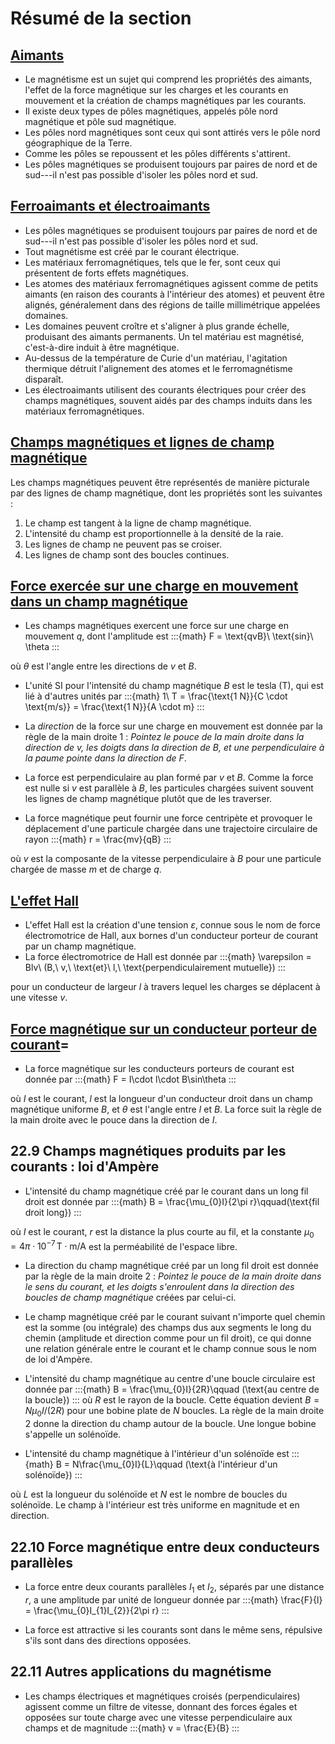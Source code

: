 # Résumé de la section

## [Aimants](chap:aimants)
- Le magnétisme est un sujet qui comprend les propriétés des aimants, l'effet de la force magnétique sur les charges et les courants en mouvement et la création de champs magnétiques par les courants.
- Il existe deux types de pôles magnétiques, appelés pôle nord magnétique et pôle sud magnétique.
- Les pôles nord magnétiques sont ceux qui sont attirés vers le pôle nord géographique de la Terre.
- Comme les pôles se repoussent et les pôles différents s'attirent.
- Les pôles magnétiques se produisent toujours par paires de nord et de sud---il n'est pas possible d'isoler les pôles nord et sud.

## [Ferroaimants et électroaimants](chap:electroaimants)
- Les pôles magnétiques se produisent toujours par paires de nord et de sud---il n'est pas possible d'isoler les pôles nord et sud.
- Tout magnétisme est créé par le courant électrique.
- Les matériaux ferromagnétiques, tels que le fer, sont ceux qui présentent de forts effets magnétiques.
- Les atomes des matériaux ferromagnétiques agissent comme de petits aimants (en raison des courants à l'intérieur des atomes) et peuvent être alignés, généralement dans des régions de taille millimétrique appelées domaines.
- Les domaines peuvent croître et s'aligner à plus grande échelle, produisant des aimants permanents. Un tel matériau est magnétisé, c'est-à-dire induit à être magnétique.
- Au-dessus de la température de Curie d'un matériau, l'agitation thermique détruit l'alignement des atomes et le ferromagnétisme disparaît.
- Les électroaimants utilisent des courants électriques pour créer des champs magnétiques, souvent aidés par des champs induits dans les matériaux ferromagnétiques.

## [Champs magnétiques et lignes de champ magnétique](chap:champs_magn)
Les champs magnétiques peuvent être représentés de manière picturale par des lignes de champ magnétique, dont les propriétés sont les suivantes :

1. Le champ est tangent à la ligne de champ magnétique.
2. L'intensité du champ est proportionnelle à la densité de la raie.
3. Les lignes de champ ne peuvent pas se croiser.
4. Les lignes de champ sont des boucles continues.

## [Force exercée sur une charge en mouvement dans un champ magnétique](chap:Lorentz)

- Les champs magnétiques exercent une force sur une charge en mouvement *q*, dont l'amplitude est
:::{math}
F = \text{qvB}\ \text{sin}\ \theta
:::

où $\theta$ est l'angle entre les directions de $v$ et $B$.

- L'unité SI pour l'intensité du champ magnétique $B$ est le tesla (T), qui est lié à d'autres unités par
:::{math}
1\ T = \frac{\text{1 N}}{C \cdot \text{m/s}} = \frac{\text{1 N}}{A \cdot m}
:::

- La *direction* de la force sur une charge en mouvement est donnée par la règle de la main droite 1 : *Pointez le pouce de la main droite dans la direction de $v$, les doigts dans la direction de $B$, et une perpendiculaire à la paume pointe dans la direction de $F$*.
- La force est perpendiculaire au plan formé par $v$ et $B$. Comme la force est nulle si $v$ est parallèle à $B$, les particules chargées suivent souvent les lignes de champ magnétique plutôt que de les traverser.

- La force magnétique peut fournir une force centripète et provoquer le déplacement d'une particule chargée dans une trajectoire circulaire de rayon
:::{math}
r = \frac{mv}{qB}
:::

où $v$ est la composante de la vitesse perpendiculaire à $B$ pour une particule chargée de masse $m$ et de charge $q$.

## [L'effet Hall](chap:Effet_Hall)

- L'effet Hall est la création d'une tension $\varepsilon$, connue sous le nom de force électromotrice de Hall, aux bornes d'un conducteur porteur de courant par un champ magnétique.
- La force électromotrice de Hall est donnée par
:::{math}
\varepsilon = Blv\ (B,\ v,\ \text{et}\ l,\ \text{perpendiculairement mutuelle})
:::

pour un conducteur de largeur $l$ à travers lequel les charges se déplacent à une vitesse $v$.

## [Force magnétique sur un conducteur porteur de courant](chap:Laplace)=

- La force magnétique sur les conducteurs porteurs de courant est donnée par
:::{math}
F = I\cdot l\cdot B\sin\theta
:::

où $I$ est le courant, $l$ est la longueur d'un conducteur droit dans un champ magnétique uniforme $B$, et $\theta$ est l'angle entre $I$ et $B$. La force suit la règle de la main droite avec le pouce dans la direction de $I$.

## 22.9 Champs magnétiques produits par les courants : loi d'Ampère

- L'intensité du champ magnétique créé par le courant dans un long fil droit est donnée par
:::{math}
B = \frac{\mu_{0}I}{2\pi r}\qquad(\text{fil droit long})
:::

où $I$ est le courant, $r$ est la distance la plus courte au fil, et la constante $\mu_{0} = 4\pi\cdot 10^{-7}\,\text{T}\cdot \text{m/A}$ est la perméabilité de l'espace libre.

- La direction du champ magnétique créé par un long fil droit est donnée par la règle de la main droite 2 : *Pointez le pouce de la main droite dans le sens du courant, et les doigts s'enroulent dans la direction des boucles de champ magnétique* créées par celui-ci.
- Le champ magnétique créé par le courant suivant n'importe quel chemin est la somme (ou intégrale) des champs dus aux segments le long du chemin (amplitude et direction comme pour un fil droit), ce qui donne une relation générale entre le courant et le champ connue sous le nom de loi d'Ampère.
- L'intensité du champ magnétique au centre d'une boucle circulaire est donnée par
:::{math}
B = \frac{\mu_{0}I}{2R}\qquad (\text{au centre de la boucle})
:::
où $R$ est le rayon de la boucle. Cette équation devient $B = N\mu_{0}I/(2R)$ pour une bobine plate de $N$ boucles. La règle de la main droite 2 donne la direction du champ autour de la boucle. Une longue bobine s'appelle un solénoïde.

- L'intensité du champ magnétique à l'intérieur d'un solénoïde est
:::{math}
B = N\frac{\mu_{0}I}{L}\qquad (\text{à l'intérieur d'un solénoïde})
:::

où $L$ est la longueur du solénoïde et $N$ est le nombre de boucles du solénoïde. Le champ à l'intérieur est très uniforme en magnitude et en direction.

## 22.10 Force magnétique entre deux conducteurs parallèles

- La force entre deux courants parallèles $I_{1}$ et $I_{2}$, séparés par une distance $r$, a une amplitude par unité de longueur donnée par
:::{math}
\frac{F}{l} = \frac{\mu_{0}I_{1}I_{2}}{2\pi r}
:::

- La force est attractive si les courants sont dans le même sens, répulsive s'ils sont dans des directions opposées.

## 22.11 Autres applications du magnétisme

- Les champs électriques et magnétiques croisés (perpendiculaires) agissent comme un filtre de vitesse, donnant des forces égales et opposées sur toute charge avec une vitesse perpendiculaire aux champs et de magnitude
:::{math}
v = \frac{E}{B}
:::
